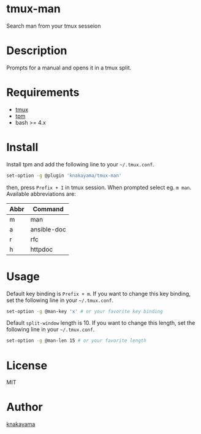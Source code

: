tmux-man
========

Search man from your tmux sesseion

# Description

Prompts for a manual and opens it in a tmux split.

# Requirements

* [tmux](https://tmux.github.io/)
* [tpm](https://github.com/tmux-plugins/tpm)
* bash >= 4.x

# Install

Install tpm and add the following line to your `~/.tmux.conf`.

```bash
set-option -g @plugin 'knakayama/tmux-man'
```

then, press `Prefix + I` in tmux session. When prompted select eg. `m man`. Available abbreviations are:

| Abbr | Command     |
| ---- | ----------- |
| m    | man         |
| a    | ansible-doc |
| r    | rfc         |
| h    | httpdoc     |

# Usage

Default key binding is `Prefix + m`. If you want to change this key binding, set the following line in your `~/.tmux.conf`.

```bash
set-option -g @man-key 'x' # or your favorite key binding
```

Default `split-window` length is 10. If you want to change this length, set the following line in your `~/.tmux.conf`.

```bash
set-option -g @man-len 15 # or your favorite length
```

# License

MIT

# Author

[knakayama](https://github.com/knakayama)
